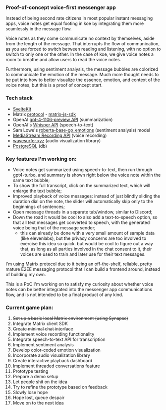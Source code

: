 ### Proof-of-concept voice-first messenger app
Instead of being second rate citizens in most popular instant messaging apps, voice notes get equal footing in koe by integrating them more seamlessly in the message flow. 

Voice notes as they come communicate no context by themselves, aside from the length of the message. That interrupts the flow of communication, as you are forced to switch between reading and listening, with no option to switch to only one or the other. In the case of koe, we give voice notes a room to breathe and allow users to read the voice notes. 

Furthermore, using sentiment analysis, the message bubbles are colorized to communicate the emotion of the message. Much more thought needs to be put into how to better visualize the essence, emotion, and context of the voice notes, but this is a proof of concept start.

### Tech stack
- [SvelteKit](https://kit.svelte.dev/)
- Matrix [protocol](https://spec.matrix.org/latest/) - [matrix-js-sdk](https://github.com/matrix-org/matrix-js-sdk)
- OpenAI [gpt-4-1106-preview API](https://platform.openai.com/docs/models/gpt-4-and-gpt-4-turbo) (summarization)
- OpenAI's [Whisper API](https://github.com/openai/whisper) (speech-to-text)
- Sam Lowe's [roberta-base-go_emotions](https://huggingface.co/SamLowe/roberta-base-go_emotions) (sentiment analysis) model
- [MediaStream Recording API](https://developer.mozilla.org/en-US/docs/Web/API/MediaStream_Recording_API) (voice recording)
- [wavesurfer.xyz](https://wavesurfer.xyz/) (audio visualization library)
- [PostgreSQL](https://www.postgresql.org/docs/) (db)

### Key features I'm working on:
- Voice notes get summarized using speech-to-text, then run through gpt4-turbo, and summary is shown right below the voice note within the same text bubble;
- To show the full transcript, click on the summarized text, which will enlarge the text bubble;
- Improved playback of voice messages: instead of just blindly sliding the duration dial on the note, the slider will automatically skip only to the beginnings of sentences;
- Open message threads in a separate tab/window, similar to Discord;
- Down the road it would be cool to also add a text-to-speech option, so that all text messages get converted to speech, with the generated voice being that of the message sender;
    - this can already be done with a very small amount of sample data (like elevenlabs), but the privacy concerns are too involved to exercise this idea so quick. but would be cool to figure out a way that, as long as all parties involved in the chat consent to it, their voices are used to train and later use for their text messages.

I'm using Matrix protocol due to it being an off-the-shelf, reliable, pretty mature E2EE messaging protocol that I can build a frontend around, instead of building my own.

This is a PoC I'm working on to satisfy my curiosity about whether voice notes can be better integrated into the messenger app communications flow, and is not intended to be a final product of any kind.

### Current game plan:
1. ~~Set up a basic local Matrix environment (using Synapse)~~
2. Integrate Matrix client SDK
3. ~~Create minimal chat interface~~
4. Implement voice recording functionality
5. Integrate speech-to-text API for transcription
6. Implement sentiment analysis
7. Develop color-coded emotion visualization
8. Incorporate audio visualization library
9. Create interactive playback dashboard
10. Implement threaded conversations feature
11. Prototype testing
12. Prepare a demo setup
13. Let people shit on the idea
14. Try to refine the prototype based on feedback
15. Slowly lose hope
16. Hope lost, queue despair
17. Move on to the next idea
